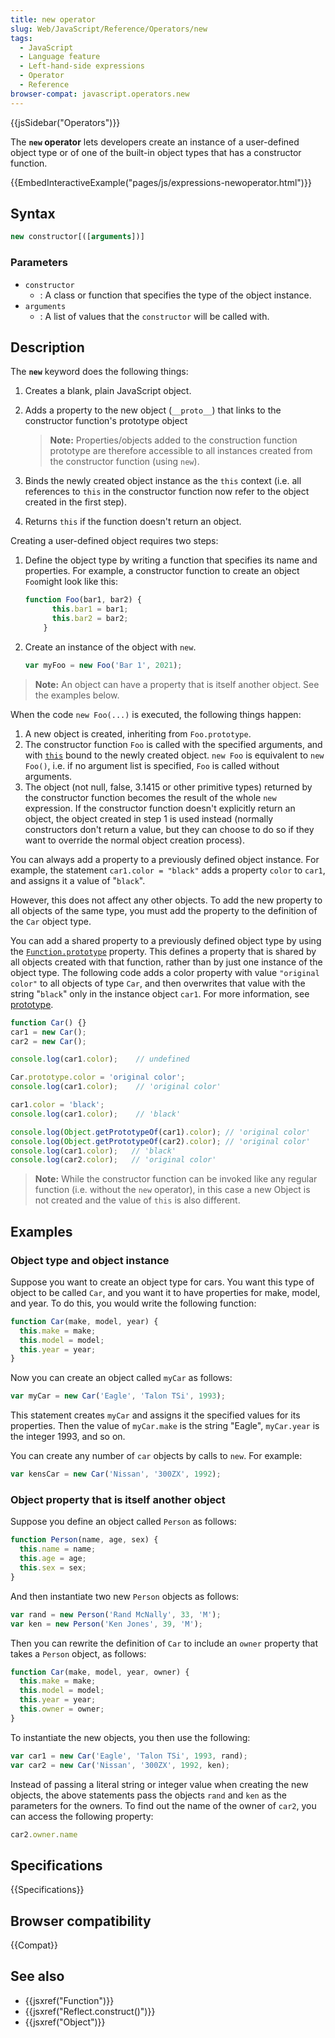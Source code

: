 ```yaml
---
title: new operator
slug: Web/JavaScript/Reference/Operators/new
tags:
  - JavaScript
  - Language feature
  - Left-hand-side expressions
  - Operator
  - Reference
browser-compat: javascript.operators.new
---
```

{{jsSidebar("Operators")}}

The **`new` operator** lets developers create an instance of a user-defined
object type or of one of the built-in object types that has a constructor
function.

{{EmbedInteractiveExample("pages/js/expressions-newoperator.html")}}

## Syntax

```js
new constructor[([arguments])]
```

### Parameters

- `constructor`
  - : A class or function that specifies the type of the object instance.
- `arguments`
  - : A list of values that the `constructor` will be called with.

## Description

The **`new`** keyword does the following things:

1.  Creates a blank, plain JavaScript object.
2.  Adds a property to the new object (`__proto__`) that links to the
    constructor function's prototype object

    > **Note:** Properties/objects added to the construction function prototype
    > are therefore accessible to all instances created from the constructor
    > function (using `new`).

3.  Binds the newly created object instance as the `this` context (i.e. all
    references to `this` in the constructor function now refer to the object
    created in the first step).
4.  Returns `this` if the function doesn't return an object.

Creating a user-defined object requires two steps:

1.  Define the object type by writing a function that specifies its name and
    properties. For example, a constructor function to create an object
    `Foo`might look like this:

    ```js
    function Foo(bar1, bar2) {
          this.bar1 = bar1;
          this.bar2 = bar2;
        }
    ```

2.  Create an instance of the object with `new`.

    ```js
    var myFoo = new Foo('Bar 1', 2021);
    ```

> **Note:** An object can have a property that is itself another object. See the
> examples below.

When the code `new Foo(...)` is executed, the following things happen:

1.  A new object is created, inheriting from `Foo.prototype`.
2.  The constructor function `Foo` is called with the specified arguments, and
    with [`this`](/en-US/docs/Web/JavaScript/Reference/Operators/this) bound to
    the newly created object. `new Foo` is equivalent to `new Foo()`, i.e. if no
    argument list is specified, `Foo` is called without arguments.
3.  The object (not null, false, 3.1415 or other primitive types) returned by
    the constructor function becomes the result of the whole `new` expression.
    If the constructor function doesn't explicitly return an object, the object
    created in step 1 is used instead (normally constructors don't return a
    value, but they can choose to do so if they want to override the normal
    object creation process).

You can always add a property to a previously defined object instance. For
example, the statement `car1.color = "black"` adds a property `color` to `car1`,
and assigns it a value of "`black`".

However, this does not affect any other objects. To add the new property to all
objects of the same type, you must add the property to the definition of the
`Car` object type.

You can add a shared property to a previously defined object type by using the
[`Function.prototype`](/en-US/docs/Web/JavaScript/Reference/Global_Objects/Function)
property. This defines a property that is shared by all objects created with
that function, rather than by just one instance of the object type. The
following code adds a color property with value `"original color"` to all
objects of type `Car`, and then overwrites that value with the string "`black`"
only in the instance object `car1`. For more information, see
[prototype](/en-US/docs/Web/JavaScript/Reference/Global_Objects/Function).

```js
function Car() {}
car1 = new Car();
car2 = new Car();

console.log(car1.color);    // undefined

Car.prototype.color = 'original color';
console.log(car1.color);    // 'original color'

car1.color = 'black';
console.log(car1.color);    // 'black'

console.log(Object.getPrototypeOf(car1).color); // 'original color'
console.log(Object.getPrototypeOf(car2).color); // 'original color'
console.log(car1.color);   // 'black'
console.log(car2.color);   // 'original color'
```

> **Note:** While the constructor function can be invoked like any regular
> function (i.e. without the `new` operator), in this case a new Object is not
> created and the value of `this` is also different.

## Examples

### Object type and object instance

Suppose you want to create an object type for cars. You want this type of object
to be called `Car`, and you want it to have properties for make, model, and
year. To do this, you would write the following function:

```js
function Car(make, model, year) {
  this.make = make;
  this.model = model;
  this.year = year;
}
```

Now you can create an object called `myCar` as follows:

```js
var myCar = new Car('Eagle', 'Talon TSi', 1993);
```

This statement creates `myCar` and assigns it the specified values for its
properties. Then the value of `myCar.make` is the string "Eagle", `myCar.year`
is the integer 1993, and so on.

You can create any number of `car` objects by calls to `new`. For example:

```js
var kensCar = new Car('Nissan', '300ZX', 1992);
```

### Object property that is itself another object

Suppose you define an object called `Person` as follows:

```js
function Person(name, age, sex) {
  this.name = name;
  this.age = age;
  this.sex = sex;
}
```

And then instantiate two new `Person` objects as follows:

```js
var rand = new Person('Rand McNally', 33, 'M');
var ken = new Person('Ken Jones', 39, 'M');
```

Then you can rewrite the definition of `Car` to include an `owner` property that
takes a `Person` object, as follows:

```js
function Car(make, model, year, owner) {
  this.make = make;
  this.model = model;
  this.year = year;
  this.owner = owner;
}
```

To instantiate the new objects, you then use the following:

```js
var car1 = new Car('Eagle', 'Talon TSi', 1993, rand);
var car2 = new Car('Nissan', '300ZX', 1992, ken);
```

Instead of passing a literal string or integer value when creating the new
objects, the above statements pass the objects `rand` and `ken` as the
parameters for the owners. To find out the name of the owner of `car2`, you can
access the following property:

```js
car2.owner.name
```

## Specifications

{{Specifications}}

## Browser compatibility

{{Compat}}

## See also

- {{jsxref("Function")}}
- {{jsxref("Reflect.construct()")}}
- {{jsxref("Object")}}
